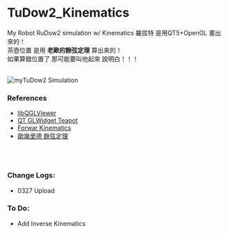 # TuDow2_Kinematics
My Robot RuDow2 simulation w/ Kinematics
羅拔特 是用QT5+OpenGL 畫出來的！<br/>
茶壺位置 是用 **老歐的餘弦定理** 算出來的！<br/>
如果算錯位置了 那可能要叫他起來 說明白！！！<br/><br/>
 
![myTuDow2 Simulation](gif/TuDow2_0327.gif)  
 
### References
  - [libQGLViewer](http://libqglviewer.com/)
  - [QT GLWidget Teapot](https://github.com/WispProxy/OpenGL-Teapot-based-on-Qt-Cpp)
  - [Forwar Kinematics](https://appliedgo.net/roboticarm/)
  - [歐幾里德 餘弦定理](https://en.wikipedia.org/wiki/Law_of_cosines)
  
  <br/>
  <br/>

### Change Logs:
  - 0327 Upload
  
### To Do:
  - Add Inverse Kinematics
